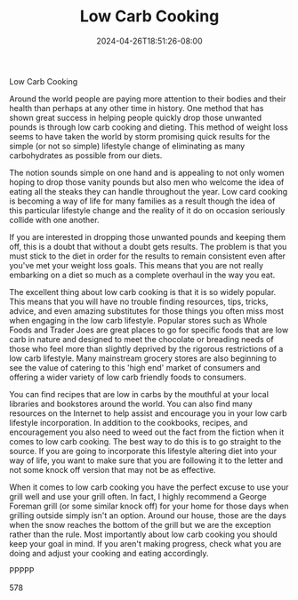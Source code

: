 ﻿---
title: "Low Carb Cooking"
date: 2024-04-26T18:51:26-08:00
description: "TXT Tips for Web Success"
featured_image: "/images/TXT.jpg"
tags: ["TXT"]
---

Low Carb Cooking 

Around the world people are paying more attention to their bodies and their health than perhaps at any other time in history. One method that has shown great success in helping people quickly drop those unwanted pounds is through low carb cooking and dieting. This method of weight loss seems to have taken the world by storm promising quick results for the simple (or not so simple) lifestyle change of eliminating as many carbohydrates as possible from our diets.

The notion sounds simple on one hand and is appealing to not only women hoping to drop those vanity pounds but also men who welcome the idea of eating all the steaks they can handle throughout the year. Low card cooking is becoming a way of life for many families as a result though the idea of this particular lifestyle change and the reality of it do on occasion seriously collide with one another.

If you are interested in dropping those unwanted pounds and keeping them off, this is a doubt that without a doubt gets results. The problem is that you must stick to the diet in order for the results to remain consistent even after you've met your weight loss goals. This means that you are not really embarking on a diet so much as a complete overhaul in the way you eat. 

The excellent thing about low carb cooking is that it is so widely popular. This means that you will have no trouble finding resources, tips, tricks, advice, and even amazing substitutes for those things you often miss most when engaging in the low carb lifestyle. Popular stores such as Whole Foods and Trader Joes are great places to go for specific foods that are low carb in nature and designed to meet the chocolate or breading needs of those who feel more than slightly deprived by the rigorous restrictions of a low carb lifestyle. Many mainstream grocery stores are also beginning to see the value of catering to this 'high end' market of consumers and offering a wider variety of low carb friendly foods to consumers.

You can find recipes that are low in carbs by the mouthful at your local libraries and bookstores around the world. You can also find many resources on the Internet to help assist and encourage you in your low carb lifestyle incorporation. In addition to the cookbooks, recipes, and encouragement you also need to weed out the fact from the fiction when it comes to low carb cooking. The best way to do this is to go straight to the source. If you are going to incorporate this lifestyle altering diet into your way of life, you want to make sure that you are following it to the letter and not some knock off version that may not be as effective.

When it comes to low carb cooking you have the perfect excuse to use your grill well and use your grill often. In fact, I highly recommend a George Foreman grill (or some similar knock off) for your home for those days when grilling outside simply isn't an option. Around our house, those are the days when the snow reaches the bottom of the grill but we are the exception rather than the rule. Most importantly about low carb cooking you should keep your goal in mind. If you aren't making progress, check what you are doing and adjust your cooking and eating accordingly.

PPPPP

578

